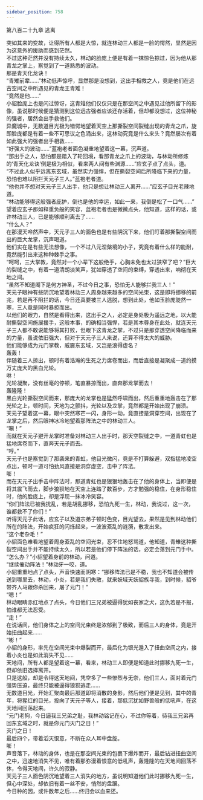 ```yaml
---
sidebar_position: 758
---
```

 第八百二十九章 逃离


突如其来的变故，让得所有人都是大惊，就连林动三人都是一脸的愕然，显然是因为这意外的援助而感到茫然。  
不过这种茫然并没有持续太久，林动的脸庞上便是有着一抹惊色掠过，因为他从那青龙之掌上，察觉到了一道熟悉的波动。  
那是青天化龙诀！  
“青雉前辈……”林动低声惊呼，显然那是没想到，这出手相救之人，竟是他们在远古空间之中所遇见的青龙王青雉！  
“竟然是他……”  
小貂脸庞上也是闪过惊讶，这青雉他们仅仅只是在那空间之中遇见过他所留下的影像，虽说那时候便是猜测到这位远古强者应该还存活着，但却都没想过，这位神秘的强者，居然会出手救他们。  
异魔城中，无数道目光极为错愕地望着天空上那撕裂空间裂缝出现的青龙之爪，旋即脸庞都是有着一些不可思议之色涌出来，这林动究竟是什么来头？竟然屡次有着如此强大的强者出手相救……  
“好强大的波动……”蓝袍老者面色凝重地望着这一幕，沉声道。  
“那出手之人，恐怕都是踏入了轮回境，看那青龙之爪上的波动，与林动所修炼的‘青天化龙诀’倒是极为相似，看来两人间有些渊源……”应玄子点了点头，道。  
“不过此人似乎远离东玄域，虽然实力强悍，但在撕裂空间后所降临下来的力量，恐怕也难以阻拦天元子三人。”蓝袍老者道。  
“他也并不想对天元子三人出手，他只是想让林动三人离开……”应玄子目光老辣地道。  
“林动能够得这般强者庇护，倒也是他的幸运，如此一来，我倒是松了一口气……”  
望着应玄子那如释重负般的笑容，蓝袍老者也是微微点头，他知道，这样的话，或许林动三人，已是能够顺利离去了……  
“什么人？”  
在那漫天哗然声中，天元子三人的面色也是有些阴沉下来，他们盯着那撕裂空间而出的巨大龙掌，沉声喝道。  
他们实在是有些无法想像，一个不过八元涅槃境的小子，究竟有着什么样的能耐，竟然能引出来这种种棘手之事。  
“呵呵，三大掌教，竟然对一个小辈下这般绝手，心胸未免也太过狭窄了吧？”巨大的裂缝之中，有着一道清朗淡笑声，犹如穿透了空间的束缚，穿透出来，响彻在天地之间。  
“虽然不知道阁下是何方神圣，不过今日之事，恐怕无人能够拦我三人！”  
天元子眼神有些阴沉地望着林动三人周身越来越多的空间光束，这是即将挪移的前兆，若是再不阻拦的话，今日还真要被三人逃脱，想到此处，他如玉脸庞陡然一寒，三人竟是同时暴掠而出。  
以他们的眼力，自然是看得出来，这出手之人，必定是身处极为遥远之地，以大能耐撕裂空间施展援手，这般本事，的确相当强悍，若是其本尊身在此处，就连天元子三人都不敢说能够将其打败，但眼下这青龙之掌，不过只是那穿透空间降临而来的力量，虽说依旧强大，但对于天元子三人来说，还算不得太大的威胁。  
他们能够成为元门掌教，威震东玄域，又岂是浪得虚名？  
轰轰！  
伴随着三人掠出，顿时有着浩瀚的生死之力席卷而出，而后直接是凝聚成一道约摸万丈庞大的黑白光轮。  
咻！  
光轮凝聚，没有丝毫的停顿，笔直暴掠而出，直奔那龙掌而去！  
轰隆隆！  
黑白光轮撕裂空间而来，那庞大的龙掌也是猛然呼啸而出，然后重重地轰击在了那光轮之上，顿时间，天地为之颤抖，光轮以及龙掌，竟然都是开始出现了崩溃。  
天元子望着这一幕，眼中突然寒芒一闪，身形一动，竟直接是洞穿空间，出现在了龙掌之后，然后眼神冰冷地望着那阵法之中的林动三人。  
“唰！”  
而就在天元子避开龙掌时准备对林动三人出手时，那天空裂缝之中，一道青虹也是猛地席卷而下，直奔天元子而去。  
“哼。”  
天元子也是察觉到了那袭来的青虹，他目光微闪，竟是不打算躲避，双指猛地凌空点出，顿时一道可怕劲风直接是洞穿虚空，击中了阵法。  
嘭！  
而在天元子出手击中阵法时，那道青虹也是狠狠地轰击在了他的身体上，当即便是将其震飞而去，脚步狼狈地在天空上连踏了数百步，方才勉强的稳住，在身形稳住时，他的脸庞上，却是浮现一抹冰冷笑容。  
“你们阵法已被我扰乱，若是胡乱挪移，恐怕九死一生，林动，我说过，这一次，谁都救不了你们！”  
听得天元子此话，应玄子以及道宗弟子顿时色变，目光望去，果然是见到林动他们所在的阵法，开始疯狂的闪烁起来，一波波紊乱的涟漪，散发出来。  
“这个老杂毛！”  
小貂面色难看地望着周身紊乱的空间光束，忍不住地怒骂道，他知道，青雉这种撕裂空间出手并不能持续太久，所以若是他们停下阵法的话，必定会落到元门手中。  
“怎么办？”小貂望着身前的林动，问道。  
“继续催动阵法！”林动牙一咬，道。  
小貂重重地点了点头，声音快速而阴寒：“挪移阵法已是不稳，我也不知道会被传送到哪里去，林动，小炎，若是我们失散，就来妖域天妖貂族寻我，到时候，貂爷带齐人马跟你杀回来，屠了元门！”  
“嗯！”  
林动眼睛赤红地点了点头，今日他们三兄弟被逼得犹如丧家之犬，这仇若是不报，怕谁都无法忍受。  
“走！”  
在说话间，他们身体之上的空间光束终是浓郁到了极致，而后三人的身体，竟是开始扭曲起来……  
“嘭！”  
小貂的身形，率先在空间光束中爆裂而开，最后化为银光遁入了扭曲空间之内，接着小炎也是如此消失不见……  
天地间，所有人都是望着这一幕，看来，林动三人即便是知道此时挪移九死一生，但却依旧选择离开。  
只是这般，却是令得这天地间，凭空多了一些惨烈与无奈，他们三人，面对着元门强势压迫，最终只能被逼得狼狈逃走……  
无数道目光，开始汇聚向最后那道即将消散的身影，然后他们便是见到，其中的青年，将猩红的目光，投向了天元子等人，接着，那低沉犹如野兽般的低吼声，在这天地间回荡起来。  
“元门老狗，今日逼我三兄弟之耻，我林动铭记在心，不过你等着，待我三兄弟再回东玄域之时，就是你元门灭门之日！”  
灭门之日！  
最后四个，带着滔天恨意，不断在众人耳中盘旋。  
嘭！  
声音落下，林动的身体，也是在那空间光束的包裹下爆炸而开，最后钻进扭曲空间之中，迅速地消失不见，唯有着那弥漫着恨意的低吼声，轰隆隆的在天地间回荡不休，令得天地间，许久的寂静。  
天元子三人面色阴沉地望着三人消失的地方，虽说明知道他们此时挪移九死一生，但心中深处，却依旧有着一丝不安，悄然的盘踞。  
今日种的因，或许数年之后……终归会以血来还。  
  
  
